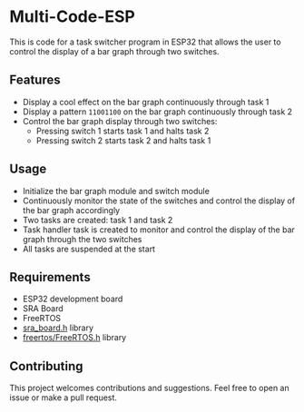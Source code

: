 # Multi-Code-ESP
This is code for a task switcher program in ESP32 that allows the user to control the display of a bar graph through two switches. 

## Features
- Display a cool effect on the bar graph continuously through task 1
- Display a pattern `11001100` on the bar graph continuously through task 2
- Control the bar graph display through two switches:
  - Pressing switch 1 starts task 1 and halts task 2
  - Pressing switch 2 starts task 2 and halts task 1

## Usage
- Initialize the bar graph module and switch module
- Continuously monitor the state of the switches and control the display of the bar graph accordingly
- Two tasks are created: task 1 and task 2
- Task handler task is created to monitor and control the display of the bar graph through the two switches
- All tasks are suspended at the start

## Requirements
- ESP32 development board
- SRA Board 
- FreeRTOS
- [sra_board.h](https://github.com/SRA-VJTI/sra-board-component) library
- [freertos/FreeRTOS.h](https://www.freertos.org/FreeRTOS-For-Esp32.html) library

## Contributing
This project welcomes contributions and suggestions. Feel free to open an issue or make a pull request.
